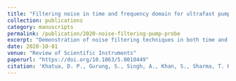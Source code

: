 ```yaml
---
title: "Filtering noise in time and frequency domain for ultrafast pump–probe performed using low repetition rate lasers"
collection: publications
category: manuscripts
permalink: /publication/2020-noise-filtering-pump-probe
excerpt: "Demonstration of noise filtering techniques in both time and frequency domains for ultrafast pump–probe spectroscopy with low repetition rate lasers."
date: 2020-10-01
venue: "Review of Scientific Instruments"
paperurl: "https://doi.org/10.1063/5.0010449"
citation: 'Khatua, D. P., Gurung, S., Singh, A., Khan, S., Sharma, T. K., and Jayabalan, J. (2020). "Filtering noise in time and frequency domain for ultrafast pump–probe performed using low repetition rate lasers." <i>Review of Scientific Instruments</i>, 91(10), 103901. https://doi.org/10.1063/5.0010449'
---
```

